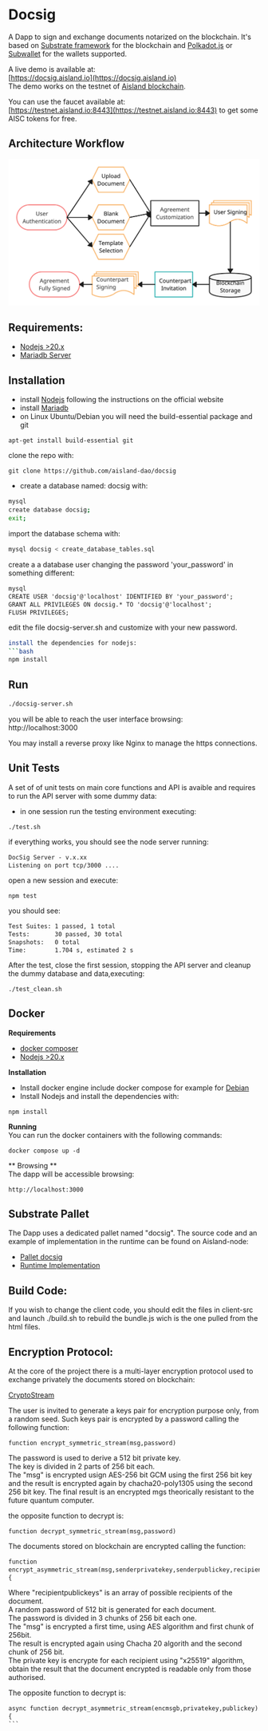 # Docsig 
A Dapp to sign and exchange documents notarized on the blockchain.
It's based on [Substrate framework](https:/substrate.dev) for the blockchain and
[Polkadot.js](https://polkadot.js.org/extension/) or [Subwallet](https://www.subwallet.app/) for the wallets supported.  

  
A live demo is available at:  
[https://docsig.aisland.io](https://docsig.aisland.io)  
The demo works on the testnet of [Aisland blockchain](https://aisland.io).  
  
You can use the faucet available at:  
[https://testnet.aisland.io:8443](https://testnet.aisland.io:8443) to get some AISC tokens for free.  
## Architecture Workflow
![Architecture Workflow](img-docs/docusign-workflow.png)

## Requirements:
- [Nodejs >20.x](https://nodejs.org)  
- [Mariadb Server](https://mariadb.org)

## Installation

- install [Nodejs](https://nodejs.org) following the instructions on the official website  
- install [Mariadb](https://mariadb.com)
- on Linux Ubuntu/Debian you will need the build-essential package and git
```
apt-get install build-essential git
```
clone the repo with:  
```
git clone https://github.com/aisland-dao/docsig
```
- create a database named: docsig with:  
```bash
mysql
create database docsig;
exit;
```
import the database schema with:  
```bash
mysql docsig < create_database_tables.sql
```
create a a database user changing the password 'your_password' in something different:  
```
mysql
CREATE USER 'docsig'@'localhost' IDENTIFIED BY 'your_password';
GRANT ALL PRIVILEGES ON docsig.* TO 'docsig'@'localhost';
FLUSH PRIVILEGES;
```
edit the file docsig-server.sh and customize with your new password.  

```bash
install the dependencies for nodejs:  
```bash
npm install
```

## Run
```bash
./docsig-server.sh
```
you will be able to reach the user interface browsing:  
http://localhost:3000  

You may install a reverse proxy like Nginx to manage the https connections.  


## Unit Tests
A set of of unit tests on main core functions and API is avaible and requires to run the API server with some dummy data:
- in one session run the testing environment executing:  
```
./test.sh
```
if everything works, you should see the node server running:  
```
DocSig Server - v.x.xx
Listening on port tcp/3000 ....
```
open a new session and execute:  
```
npm test
```
you should see:  
```
Test Suites: 1 passed, 1 total
Tests:       30 passed, 30 total
Snapshots:   0 total
Time:        1.704 s, estimated 2 s
```
After the test, close the first session, stopping the API server and  cleanup the dummy database and data,executing:  
```
./test_clean.sh
```

## Docker

**Requirements**
-  [docker composer](https://www.docker.com)  
- [Nodejs >20.x](https://nodejs.org)

**Installation**  
- Install docker engine include docker compose for example for [Debian](https://docs.docker.com/engine/install/debian/)
- Install Nodejs
and install the dependencies with:  
```
npm install
```
**Running**  
You can run the docker containers with the following commands:
```
docker compose up -d
```
** Browsing **  
The dapp will be accessible browsing:  
```
http://localhost:3000
```

## Substrate Pallet
The Dapp uses a dedicated pallet named "docsig". The source code and an example of implementation in the runtime can be found on Aisland-node:  
- [Pallet docsig](https://github.com/aisland-dao/aisland-node/tree/main/pallets/docsig)  
- [Runtime Implementation](https://github.com/aisland-dao/aisland-node/blob/66433f01b1ec232ca013a7d2cb8d8ca1eaebe007/runtime/src/lib.rs#L283)  

## Build Code:
If you wish to change the client code, you should edit the files in client-src and launch ./build.sh to rebuild the bundle.js wich is the one pulled from the html files.


## Encryption Protocol:

At the core of the project there is a multi-layer encryption protocol used to exchange privately the documents stored on blockchain:

[CryptoStream](https://github.com/aisland-dao/docsig/blob/main/modules/cryptostream.js)  

The user is invited to generate a keys pair for encryption purpose only, from a random seed.
Such keys pair is encrypted by a password calling the following function:  
```
function encrypt_symmetric_stream(msg,password)
```
The password is used to derive a 512 bit private key.  
The key is divided in 2 parts of 256 bit each.  
The "msg" is encrypted usign AES-256 bit GCM using the first 256 bit key and the result is encrypted again by chacha20-poly1305 using the second 256 bit key.
The final result is an encrypted mgs theorically resistant to the future quantum computer.  

the opposite function to decrypt is:  
```
function decrypt_symmetric_stream(msg,password)
```

The documents stored on blockchain are encrypted calling the function:  
```
function encrypt_asymmetric_stream(msg,senderprivatekey,senderpublickey,recipientpublickeys){
```
Where "recipientpublickeys" is an array of possible recipients of the document.  
A random password of 512 bit is generated for each document.  
The password is divided in 3 chunks of 256 bit each one.  
The "msg" is encrypted a first time, using AES algorithm and first chunk of 256bit.  
The result is encrypted again using Chacha 20 algorith and the second chunk of 256 bit.  
The private key is encrypte for each recipient using "x25519" algorithm, obtain the result that the  document encrypted is readable only from those authorised.

The opposite function to decrypt is:  
``````
async function decrypt_asymmetric_stream(encmsgb,privatekey,publickey){
```
